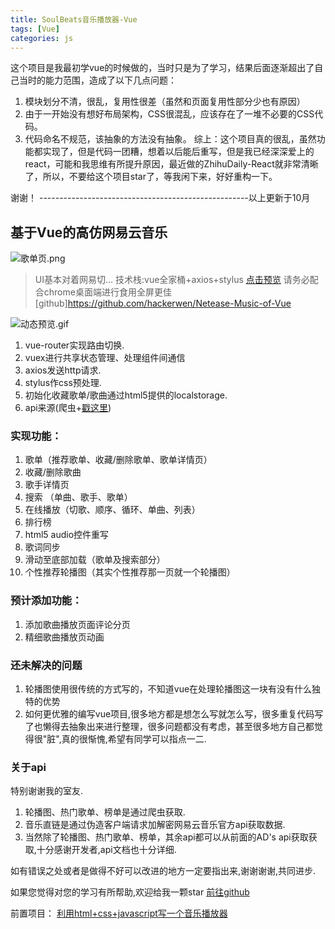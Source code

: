 ```yaml
---
title: SoulBeats音乐播放器-Vue
tags: [Vue]
categories: js
---
```

这个项目是我最初学vue的时候做的，当时只是为了学习，结果后面逐渐超出了自己当时的能力范围，造成了以下几点问题：
1. 模块划分不清，很乱，复用性很差（虽然和页面复用性部分少也有原因）
2. 由于一开始没有想好布局架构，CSS很混乱，应该存在了一堆不必要的CSS代码。
3. 代码命名不规范，该抽象的方法没有抽象。
综上：这个项目真的很乱，虽然功能都实现了，但是代码一团糟，想着以后能后重写，但是我已经深深爱上的react，可能和我思维有所提升原因，最近做的ZhihuDaily-React就非常清晰了，所以，不要给这个项目star了，等我闲下来，好好重构一下。

谢谢！
----------------------------------------------------以上更新于10月

## 基于Vue的高仿网易云音乐
![歌单页.png](http://upload-images.jianshu.io/upload_images/4869616-4fa1a61eca7fac96.png?imageMogr2/auto-orient/strip%7CimageView2/2/w/1240)

> UI基本对着网易切...
> 技术栈:vue全家桶+axios+stylus
> [点击预览](http://blog.hackerwen.tech/Netease-Music-of-Vue/) 请务必配合chrome桌面端进行食用全屏更佳
> [github]https://github.com/hackerwen/Netease-Music-of-Vue

![动态预览.gif](http://upload-images.jianshu.io/upload_images/4869616-a7fbcdbbf3680110.gif?imageMogr2/auto-orient/strip)

1. vue-router实现路由切换.
2. vuex进行共享状态管理、处理组件间通信
2. axios发送http请求.
3. stylus作css预处理.
4. 初始化收藏歌单/歌曲通过html5提供的localstorage.
5. api来源(爬虫+[戳这里](https://api.imjad.cn/))

### 实现功能：
1. 歌单（推荐歌单、收藏/删除歌单、歌单详情页）
2. 收藏/删除歌曲
3. 歌手详情页
4. 搜索 （单曲、歌手、歌单）
5. 在线播放（切歌、顺序、循环、单曲、列表）
6. 排行榜
7. html5 audio控件重写
8. 歌词同步
9. 滑动至底部加载（歌单及搜索部分）
10. 个性推荐轮播图（其实个性推荐那一页就一个轮播图）

### 预计添加功能：
1. 添加歌曲播放页面评论分页
2. 精细歌曲播放页动画

### 还未解决的问题
1. 轮播图使用很传统的方式写的，不知道vue在处理轮播图这一块有没有什么独特的优势
2. 如何更优雅的编写vue项目,很多地方都是想怎么写就怎么写，很多重复代码写了也懒得去抽象出来进行整理，很多问题都没有考虑，甚至很多地方自己都觉得很"脏",真的很惭愧,希望有同学可以指点一二.

### 关于api
特别谢谢我的室友.
1. 轮播图、热门歌单、榜单是通过爬虫获取.
2. 音乐直链是通过伪造客户端请求加解密网易云音乐官方api获取数据.
3. 当然除了轮播图、热门歌单、榜单，其余api都可以从前面的AD's api获取获取,十分感谢开发者,api文档也十分详细.

如有错误之处或者是做得不好可以改进的地方一定要指出来,谢谢谢谢,共同进步.

如果您觉得对您的学习有所帮助,欢迎给我一颗star
[前往github](https://github.com/hackerwen/Netease-Music-of-Vue)

前置项目：
[利用html+css+javascript写一个音乐播放器](http://www.jianshu.com/p/6e18347c3ae2)
